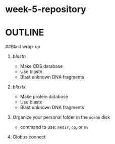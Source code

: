 # week-5-repository
# OUTLINE

##Blast wrap-up
1. *blastn*
   - Make CDS database
   - Use blastn
   - Blast unknown DNA fragments
2. *blastx*
   - Make protein database
   - Use blastx
   - Blast unknown DNA fragments
  
3. Organize your personal folder in the `ocean` disk
   - command to use: `mkdir`, `cp`, or `mv`
4. Globus connect
